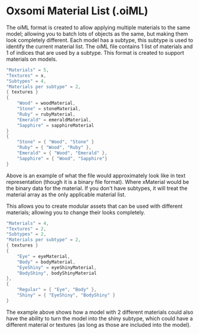# Oxsomi Material List (.oiML)

The oiML format is created to allow applying multiple materials to the same model; allowing you to batch lots of objects as the same, but making them look completely different. Each model has a subtype, this subtype is used to identify the current material list. The oiML file contains 1 list of materials and 1 of indices that are used by a subtype. This format is created to support materials on models.

```cpp
"Materials" = 5,
"Textures" = x,
"Subtypes" = 4,
"Materials per subtype" = 2,
{ textures }
{ 
    "Wood" = woodMaterial, 
    "Stone" = stoneMaterial, 
    "Ruby" = rubyMaterial, 
    "Emerald" = emeraldMaterial, 
    "Sapphire" = sapphireMaterial
}
{
    "Stone" = { "Wood", "Stone" }
	"Ruby" = { "Wood", "Ruby" },
	"Emerald" = { "Wood", "Emerald" },
	"Sapphire" = { "Wood", "Sapphire"}
}
```

Above is an example of what the file would approximately look like in text representation (though it is a binary file format). Where xMaterial would be the binary data for the material. If you don't have subtypes, it will treat the material array as the only applicable material list.

This allows you to create modular assets that can be used with different materials; allowing you to change their looks completely.

```cpp
"Materials" = 4,
"Textures" = 2,
"Subtypes" = 2,
"Materials per subtype" = 2,
{ textures }
{
    "Eye" = eyeMaterial,
    "Body" = bodyMaterial,
    "EyeShiny" = eyeShinyMaterial,
    "BodyShiny", bodyShinyMaterial
},
{
    "Regular" = { "Eye", "Body" },
    "Shiny" = { "EyeShiny", "BodyShiny" }
}
```

The example above shows how a model with 2 different materials could also have the ability to turn the model into the shiny subtype, which could have a different material or textures (as long as those are included into the model).